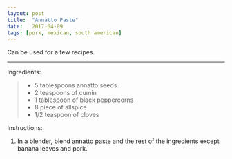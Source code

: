 ```yaml
---
layout: post
title:  "Annatto Paste"
date:   2017-04-09
tags: [pork, mexican, south american]
---
```


Can be used for a few recipes.

---

Ingredients:

>  * 5 tablespoons annatto seeds
>  * 2 teaspoons of cumin
>  * 1 tablespoon of black peppercorns
>  * 8 piece of allspice
>  * 1/2 teaspoon of cloves

Instructions:

1. In a blender, blend annatto paste and the rest of the ingredients except banana leaves and pork.

